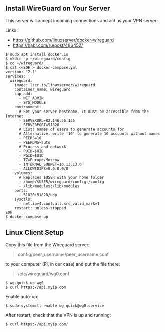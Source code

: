 
Install WireGuard on Your Server
--------------------------------

This server will accept incoming connections and act as your VPN server:

Links:

* <https://github.com/linuxserver/docker-wireguard>
* <https://habr.com/ru/post/486452/>

```
$ sudo apt install docker.io
$ mkdir -p ~/wireguard/config
$ cd ~/wireguard/
$ cat <<EOF > docker-compose.yml
version: "2.1"
services:
  wireguard:
    image: lscr.io/linuxserver/wireguard
    container_name: wireguard
    cap_add:
      - NET_ADMIN
      - SYS_MODULE
    environment:
      # Set your server hostname. It must be accessible from the Internet
      - SERVERURL=82.146.56.135
      - SERVERPORT=51820
      # List: names of users to generate accounts for
      # Alternative: write '10' to generate 10 accounts without names
      - PEERS=10
      - PEERDNS=auto
      # Process and network
      - PUID=$UID
      - PGID=$UID
      - TZ=Europe/Moscow
      - INTERNAL_SUBNET=10.13.13.0
      - ALLOWEDIPS=0.0.0.0/0
    volumes:
      # Replaces $USER with your home folder
      - /home/$USER/wireguard/config:/config
      - /lib/modules:/lib/modules
    ports:
      - 51820:51820/udp
    sysctls:
      - net.ipv4.conf.all.src_valid_mark=1
    restart: unless-stopped
EOF
$ docker-compose up
```

Linux Client Setup
------------------

Copy this file from the Wireguard server:

> config/peer_username/peer_username.conf

to your computer (Pi, in our case) and put the file there:

> /etc/wireguard/wg0.conf

```console
$ wg-quick up wg0
$ curl https://api.myip.com
```

Enable auto-up:

```console
$ sudo systemctl enable wg-quick@wg0.service
```

After restart, check that the VPN is up and running:

```console
$ curl https://api.myip.com/
```
